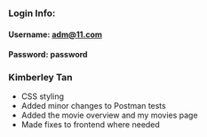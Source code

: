 ### Login Info: 
#### Username: **adm@11.com**
#### Password: **password**

### Kimberley Tan 
- CSS styling
- Added minor changes to Postman tests 
- Added the movie overview and my movies page
- Made fixes to frontend where needed


